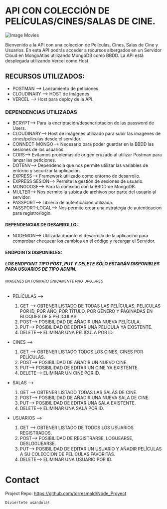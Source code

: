# API CON COLECCIÓN DE PELÍCULAS/CINES/SALAS DE CINE.

![Image Movies](https://c7.alamy.com/compes/h7gegn/coleccion-de-16…drados-negros-con-esquinas-redondeadas-h7gegn.jpg)

Bienvenido a la API con una coleccion de Películas, Cines, Salas de Cine y Usuarios. En esta API podrás acceder a recursos albergados en un Servidor Cloud en MongoAtlas utilizando MongoDB como BBDD. La API está desplegada utilizando Vercel como Host.

## RECURSOS UTILIZADOS:

- POSTMAN --> Lanzamiento de peticiones.
- CLOUDINARY --> HOST de Imágenes.
- VERCEL --> Host para deploy de la API.

### DEPENDENCIAS UTILIZADAS

- BCRYPT--> Para la encriptación/desencriptacion de las password de Users.
- CLOUDINARY--> Host de imágenes utilizado para subir las imagenes de cines/películas desde el servidor.
- CONNECT-MONGO--> Necesario para poder guardar en la BBDD las sesiones de los usuarios. 
- CORS--> Evitamos problemas de origen cruzado al utilizar Postman para lanzar las peticiones.
- DOTENV--> Dependencia que nos permite utilizar las variables de entorno y securizar la aplicación.
- EXPRESS--> Framework utilizado como entorno de desarrollo. 
- EXPRESS SESION--> Permite la gestión de sesiones de usuario.
- MONGOOSE--> Para la conexión con la BBDD de MongoDB.
- MULTER--> Nos permite la subida de archivos por parte del usuario al servidor.
- PASSPORT--> Librería de autenticación utilizada.
- PASSPORT-LOCAL--> Nos permite crear una estrategia de autenticacion para registro/login.

#### DEPENDENCIAS DE DESARROLLO:

- NODEMON--> Utilizada durante el desarrollo de la aplicación para comprobar chequear los cambios en el código y recargar el Servidor. 

#### ENDPOINTS DISPONIBLES:
##### **LOS ENDPOINT TIPO POST, PUT Y DELETE SÓLO ESTARÁN DISPONIBLES PARA USUARIOS DE TIPO ADMIN**.
###### <sub>IMAGENES EN FORMATO ÚNICAMENTE PNG, JPG, JPEG</sub>


- PELÍCULAS --> 
    1. GET --> OBTENER LISTADO DE TODAS LAS PELÍCULAS, PELICULAS POR ID, POR AÑO, POR TÍTULO, POR GENERO Y PÁGINADAS EN BLOQUES DE 5 PELÍCULAS.
    2. POST--> POSIBILIDAD DE AÑADIR UNA NUEVA PELÍCULA.
    3. PUT--> POSIBILIDAD DE EDITAR UNA PELÍCULA YA EXISTENTE.
    4. DELETE--> ELIMINAR UNA PELÍCULA POR ID.

- CINES -->
    1. GET --> OBTENER LISTADO TODOS LOS CINES, CINES POR PELÍCULAS.
    2. POST--> POSIBILIDAD DE AÑADIR UN NUEVO CINE.
    3. PUT--> POSIBILIDAD DE EDITAR UN CINE YA EXISTENTE.
    4. DELETE--> ELIMINAR UN CINE POR ID.

- SALAS --> 
    1. GET --> OBTENER LISTADO TODAS LAS SALAS DE CINE.
    2. POST--> POSIBILIDAD DE AÑADIR UNA NUEVA SALA DE CINE.
    3. PUT--> POSIBILIDAD DE EDITAR UNA SALA EXISTENTE.
    4. DELETE--> ELIMINAR UNA SALA POR ID.

- USUARIOS --> 
    1. GET --> OBTENER LISTADO DE TODOS LOS USUARIOS REGISTRADOS.
    2. POST--> POSIBILIDAD DE REGISTRARSE, LOGUEARSE, DESLOGUEARSE.
    3. PUT--> POSIBILIDAD DE EDITAR UN USUARIO Y AÑADIR PELÍCULAS A SU COLECCION DE PELÍCULAS FAVORITAS.
    4. DELETE--> ELIMINAR UNA USUARIO POR ID.


# Contact

Project Repo: https://github.com/torresmald/Node_Proyect

`Diviertete usandola!`



